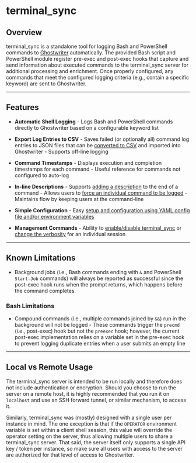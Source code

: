 # terminal_sync

## Overview

terminal_sync is a standalone tool for logging Bash and PowerShell commands to [Ghostwriter](https://github.com/GhostManager/Ghostwriter) automatically. The provided Bash script and PowerShell module register pre-exec and post-exec hooks that capture and send information about executed commands to the terminal_sync server for additional processing and enrichment. Once properly configured, any commands that meet the configured logging criteria (e.g., contain a specific keyword) are sent to Ghostwriter.

---

## Features

- **Automatic Shell Logging**
      - Logs Bash and PowerShell commands directly to Ghostwriter based on a configurable keyword list

- **Export Log Entries to CSV**
      - Saves failed (or optionally all) command log entries to JSON files that can be [converted to CSV](usage.md#export-logs-to-ghostwriter-csv) and imported into Ghostwriter
      - Supports off-line logging

- **Command Timestamps**
      - Displays execution and completion timestamps for each command
      - Useful reference for commands not configured to auto-log

- **In-line Descriptions**
      - Supports [adding a description](usage.md#add-a-description) to the end of a command
      - Allows users to [force an individual command to be logged](usage.md#log-ad-hoc-commands)
      - Maintains flow by keeping users at the command-line

- **Simple Configuration**
      - Easy [setup and configuration using YAML config file and/or environment variables](setup.md#2-configure-the-server)

- **Management Commands**
      - Ability to [enable/disable terminal_sync](usage.md#enable--disable-terminal_sync) or [change the verbosity](usage.md#adjust-console-output-at-runtime) for an individual session

---

## Known Limitations

- Background jobs (i.e., Bash commands ending with `&` and PowerShell `Start-Job` commands) will always be reported as successful since the post-exec hook runs when the prompt returns, which happens before the command completes.

### Bash Limitations

- Compound commands (i.e., multiple commands joined by `&&`) run in the background will not be logged
      - These commands trigger the `precmd` (i.e., post-exec) hook but not the `preexec` hook; however, the current post-exec implementation relies on a variable set in the pre-exec hook to prevent logging duplicate entries when a user submits an empty line

---

## Local vs Remote Usage

The terminal_sync server is intended to be run locally and therefore does not include authentication or encryption. Should you choose to run the server on a remote host, it is highly recommended that you run it on `localhost` and use an SSH forward tunnel, or similar mechanism, to access it.

Similarly, terminal_sync was (mostly) designed with a single user per instance in mind. The one exception is that if the `OPERATOR` environment variable is set within a client shell session, this value will override the operator setting on the server, thus allowing multiple users to share a terminal_sync server. That said, the server itself only supports a single API key / token per instance, so make sure all users with access to the server are authorized for that level of access to Ghostwriter.
